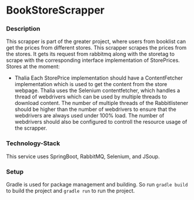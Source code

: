 # BookStoreScrapper

###  Description

This scrapper is part of the greater project, where users from booklist can get the prices from different stores.
This scrapper scrapes the prices from the stores. It gets its request from rabbitmq along with the storetag to scrape 
with the corresponding interface implementation of StorePrices.
Stores at the moment: 
- Thalia
Each StorePrice implementation should have a ContentFetcher implementation which is used to get the content from the 
store webpage. Thalia uses the Selenium contentfetcher, which handles a thread of webdrivers which can be used by multiple
threads to download content. The number of multiple threads of the Rabbitlistener should be higher than the  number of 
webdrivers to ensure that the webdrivers are always used under 100% load.
The number of webdrivers should also be configured to controll the resource usage of the scrapper. 

### Technology-Stack
This service uses SpringBoot, RabbitMQ, Selenium, and JSoup.

### Setup
Gradle is used for package management and building. So run `gradle build` to build the project and `gradle run` to run the project.